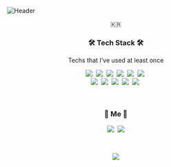 ![Header](https://user-images.githubusercontent.com/83908822/144709457-5b124873-0b71-499c-9ef9-16e561bf4def.gif) 

<p align="center">🇰🇷</p>
 
<h3 align="center">🛠 Tech Stack 🛠</h3>

<p align="center"> Techs that I've used at least once </p>

<p align="center">
  <img src="https://img.shields.io/badge/Oracle-F80000?style=flat-square&logo=Oracle&logoColor=white"/></a>&nbsp 
  <img src="https://img.shields.io/badge/MySQL-4479A1?style=flat-square&logo=MySQL&logoColor=white"/></a>&nbsp 
  <img src="https://img.shields.io/badge/Java-007396?style=flat-square&logo=Java&logoColor=white"/></a>&nbsp 
  <img src="https://img.shields.io/badge/Spring-6DB33F?style=flat-square&logo=Spring&logoColor=white"/></a>&nbsp 
  <img src="https://img.shields.io/badge/Apache Tomcat-F8DC75?style=flat-square&logo=Apache Tomcat&logoColor=white"/></a>&nbsp 
  <img src="https://img.shields.io/badge/HTML5-E34F26?style=flat-square&logo=HTML5&logoColor=white"/></a>&nbsp 
  <br>
  <img src="https://img.shields.io/badge/CSS3-1572B6?style=flat-square&logo=CSS3&logoColor=white"/></a>&nbsp 
  <img src="https://img.shields.io/badge/Markdown-000000?style=flat-square&logo=Markdown&logoColor=white"/></a>&nbsp 
  <img src="https://img.shields.io/badge/JavaScript-F7DF1E?style=flat-square&logo=JavaScript&logoColor=white"/></a>&nbsp 
  <img src="https://img.shields.io/badge/Bootstrap-7952B3?style=flat-square&logo=Bootstrap&logoColor=white"/></a>&nbsp 
  <img src="https://img.shields.io/badge/jQuery-0769AD?style=flat-square&logo=jQuery&logoColor=white"/></a>&nbsp 
</p>

<br>

<h3 align="center">👻 Me 👻</h3>
<p align="center">
  <a href="https://www.instagram.com/gi._.chang/"><img src="https://img.shields.io/badge/Instagram-E4405F?style=flat-square&logo=Instagram&logoColor=white&link=https://www.instagram.com/gi._.chang/"/></a>&nbsp
  <a href="mailto:rlckdwkd55@naver.com"><img src="https://img.shields.io/badge/Gmail-d14836?style=flat-square&logo=Gmail&logoColor=white&link=rlckdwkd55@naver.com"/></a>
</p>

<br>

<p align="center">
<a href="https://hits.seeyoufarm.com"><img src="https://hits.seeyoufarm.com/api/count/incr/badge.svg?url=https%3A%2F%2Fgithub.com%2Frlckdwkd55&count_bg=%233D73C8&title_bg=%23ABBCD1&icon=&icon_color=%23AE5050&title=hits&edge_flat=false"/></a>
</p>
 
